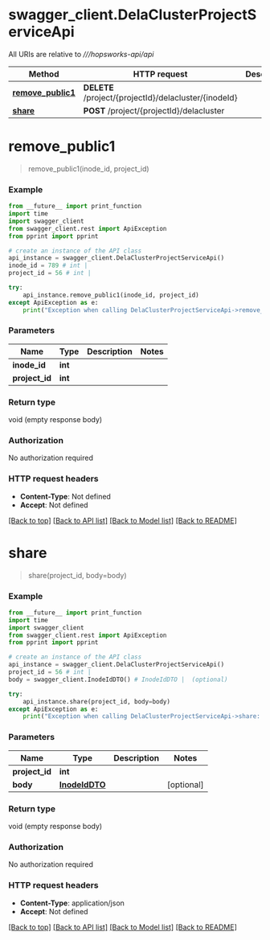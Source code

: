 # swagger_client.DelaClusterProjectServiceApi

All URIs are relative to *///hopsworks-api/api*

Method | HTTP request | Description
------------- | ------------- | -------------
[**remove_public1**](DelaClusterProjectServiceApi.md#remove_public1) | **DELETE** /project/{projectId}/delacluster/{inodeId} | 
[**share**](DelaClusterProjectServiceApi.md#share) | **POST** /project/{projectId}/delacluster | 

# **remove_public1**
> remove_public1(inode_id, project_id)



### Example
```python
from __future__ import print_function
import time
import swagger_client
from swagger_client.rest import ApiException
from pprint import pprint

# create an instance of the API class
api_instance = swagger_client.DelaClusterProjectServiceApi()
inode_id = 789 # int | 
project_id = 56 # int | 

try:
    api_instance.remove_public1(inode_id, project_id)
except ApiException as e:
    print("Exception when calling DelaClusterProjectServiceApi->remove_public1: %s\n" % e)
```

### Parameters

Name | Type | Description  | Notes
------------- | ------------- | ------------- | -------------
 **inode_id** | **int**|  | 
 **project_id** | **int**|  | 

### Return type

void (empty response body)

### Authorization

No authorization required

### HTTP request headers

 - **Content-Type**: Not defined
 - **Accept**: Not defined

[[Back to top]](#) [[Back to API list]](../README.md#documentation-for-api-endpoints) [[Back to Model list]](../README.md#documentation-for-models) [[Back to README]](../README.md)

# **share**
> share(project_id, body=body)



### Example
```python
from __future__ import print_function
import time
import swagger_client
from swagger_client.rest import ApiException
from pprint import pprint

# create an instance of the API class
api_instance = swagger_client.DelaClusterProjectServiceApi()
project_id = 56 # int | 
body = swagger_client.InodeIdDTO() # InodeIdDTO |  (optional)

try:
    api_instance.share(project_id, body=body)
except ApiException as e:
    print("Exception when calling DelaClusterProjectServiceApi->share: %s\n" % e)
```

### Parameters

Name | Type | Description  | Notes
------------- | ------------- | ------------- | -------------
 **project_id** | **int**|  | 
 **body** | [**InodeIdDTO**](InodeIdDTO.md)|  | [optional] 

### Return type

void (empty response body)

### Authorization

No authorization required

### HTTP request headers

 - **Content-Type**: application/json
 - **Accept**: Not defined

[[Back to top]](#) [[Back to API list]](../README.md#documentation-for-api-endpoints) [[Back to Model list]](../README.md#documentation-for-models) [[Back to README]](../README.md)


